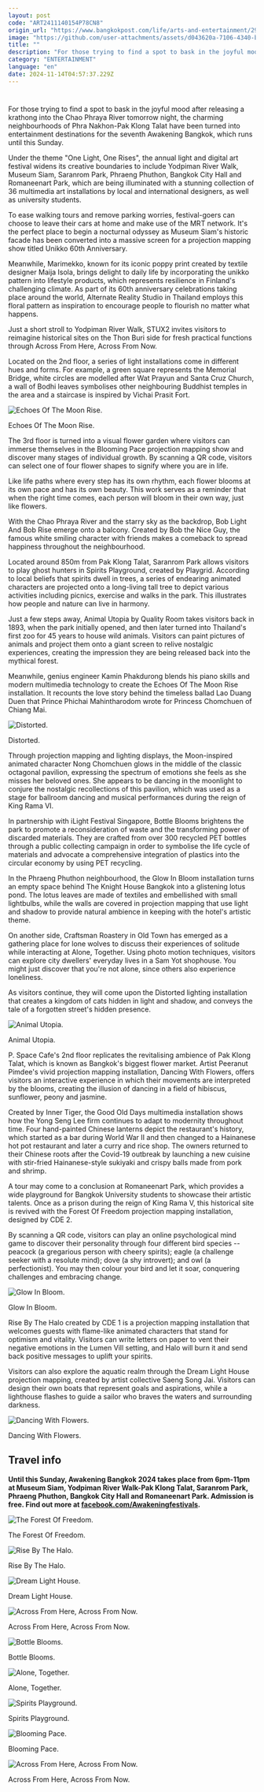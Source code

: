 ```yaml
---
layout: post
code: "ART2411140154P78CN8"
origin_url: "https://www.bangkokpost.com/life/arts-and-entertainment/2901997/bright-lights-big-city"
image: "https://github.com/user-attachments/assets/d043620a-7106-4340-b651-d3a4b75df8b2"
title: ""
description: "For those trying to find a spot to bask in the joyful mood after releasing a krathong into the Chao Phraya River tomorrow night, the charming neighbourhoods of Phra Nakhon-Pak Klong Talat have been turned into entertainment destinations for the seventh Awakening Bangkok, which runs until this Sunday."
category: "ENTERTAINMENT"
language: "en"
date: 2024-11-14T04:57:37.229Z
---
```


# 

For those trying to find a spot to bask in the joyful mood after releasing a krathong into the Chao Phraya River tomorrow night, the charming neighbourhoods of Phra Nakhon-Pak Klong Talat have been turned into entertainment destinations for the seventh Awakening Bangkok, which runs until this Sunday.

Under the theme "One Light, One Rises", the annual light and digital art festival widens its creative boundaries to include Yodpiman River Walk, Museum Siam, Saranrom Park, Phraeng Phuthon, Bangkok City Hall and Romaneenart Park, which are being illuminated with a stunning collection of 36 multimedia art installations by local and international designers, as well as university students.

To ease walking tours and remove parking worries, festival-goers can choose to leave their cars at home and make use of the MRT network. It's the perfect place to begin a nocturnal odyssey as Museum Siam's historic facade has been converted into a massive screen for a projection mapping show titled Unikko 60th Anniversary.

Meanwhile, Marimekko, known for its iconic poppy print created by textile designer Maija Isola, brings delight to daily life by incorporating the unikko pattern into lifestyle products, which represents resilience in Finland's challenging climate. As part of its 60th anniversary celebrations taking place around the world, Alternate Reality Studio in Thailand employs this floral pattern as inspiration to encourage people to flourish no matter what happens.

Just a short stroll to Yodpiman River Walk, STUX2 invites visitors to reimagine historical sites on the Thon Buri side for fresh practical functions through Across From Here, Across From Now.

Located on the 2nd floor, a series of light installations come in different hues and forms. For example, a green square represents the Memorial Bridge, white circles are modelled after Wat Prayun and Santa Cruz Church, a wall of Bodhi leaves symbolises other neighbouring Buddhist temples in the area and a staircase is inspired by Vichai Prasit Fort.

![Echoes Of The Moon Rise.](https://github.com/user-attachments/assets/905340b4-ee03-4b29-8424-90658c2ac55c)

Echoes Of The Moon Rise.

The 3rd floor is turned into a visual flower garden where visitors can immerse themselves in the Blooming Pace projection mapping show and discover many stages of individual growth. By scanning a QR code, visitors can select one of four flower shapes to signify where you are in life.

Like life paths where every step has its own rhythm, each flower blooms at its own pace and has its own beauty. This work serves as a reminder that when the right time comes, each person will bloom in their own way, just like flowers.

With the Chao Phraya River and the starry sky as the backdrop, Bob Light And Bob Rise emerge onto a balcony. Created by Bob the Nice Guy, the famous white smiling character with friends makes a comeback to spread happiness throughout the neighbourhood.

Located around 850m from Pak Klong Talat, Saranrom Park allows visitors to play ghost hunters in Spirits Playground, created by Playgrid. According to local beliefs that spirits dwell in trees, a series of endearing animated characters are projected onto a long-living tall tree to depict various activities including picnics, exercise and walks in the park. This illustrates how people and nature can live in harmony.

Just a few steps away, Animal Utopia by Quality Room takes visitors back in 1893, when the park initially opened, and then later turned into Thailand's first zoo for 45 years to house wild animals. Visitors can paint pictures of animals and project them onto a giant screen to relive nostalgic experiences, creating the impression they are being released back into the mythical forest.

Meanwhile, genius engineer Kamin Phakdurong blends his piano skills and modern multimedia technology to create the Echoes Of The Moon Rise installation. It recounts the love story behind the timeless ballad Lao Duang Duen that Prince Phichai Mahintharodom wrote for Princess Chomchuen of Chiang Mai.

![Distorted.](https://github.com/user-attachments/assets/ed8b8d95-3542-4bd5-9139-bb697fc99e31)

Distorted.

Through projection mapping and lighting displays, the Moon-inspired animated character Nong Chomchuen glows in the middle of the classic octagonal pavilion, expressing the spectrum of emotions she feels as she misses her beloved ones. She appears to be dancing in the moonlight to conjure the nostalgic recollections of this pavilion, which was used as a stage for ballroom dancing and musical performances during the reign of King Rama VI.

In partnership with iLight Festival Singapore, Bottle Blooms brightens the park to promote a reconsideration of waste and the transforming power of discarded materials. They are crafted from over 300 recycled PET bottles through a public collecting campaign in order to symbolise the life cycle of materials and advocate a comprehensive integration of plastics into the circular economy by using PET recycling.

In the Phraeng Phuthon neighbourhood, the Glow In Bloom installation turns an empty space behind The Knight House Bangkok into a glistening lotus pond. The lotus leaves are made of textiles and embellished with small lightbulbs, while the walls are covered in projection mapping that use light and shadow to provide natural ambience in keeping with the hotel's artistic theme.

On another side, Craftsman Roastery in Old Town has emerged as a gathering place for lone wolves to discuss their experiences of solitude while interacting at Alone, Together. Using photo motion techniques, visitors can explore city dwellers' everyday lives in a Sam Yot shophouse. You might just discover that you're not alone, since others also experience loneliness.

As visitors continue, they will come upon the Distorted lighting installation that creates a kingdom of cats hidden in light and shadow, and conveys the tale of a forgotten street's hidden presence.

![Animal Utopia.](https://github.com/user-attachments/assets/c84872ff-c4b2-488f-a7b6-3c04321b5161)

Animal Utopia.

P. Space Cafe's 2nd floor replicates the revitalising ambience of Pak Klong Talat, which is known as Bangkok's biggest flower market. Artist Peeranut Pimdee's vivid projection mapping installation, Dancing With Flowers, offers visitors an interactive experience in which their movements are interpreted by the blooms, creating the illusion of dancing in a field of hibiscus, sunflower, peony and jasmine.

Created by Inner Tiger, the Good Old Days multimedia installation shows how the Yong Seng Lee firm continues to adapt to modernity throughout time. Four hand-painted Chinese lanterns depict the restaurant's history, which started as a bar during World War II and then changed to a Hainanese hot pot restaurant and later a curry and rice shop. The owners returned to their Chinese roots after the Covid-19 outbreak by launching a new cuisine with stir-fried Hainanese-style sukiyaki and crispy balls made from pork and shrimp.

A tour may come to a conclusion at Romaneenart Park, which provides a wide playground for Bangkok University students to showcase their artistic talents. Once as a prison during the reign of King Rama V, this historical site is revived with the Forest Of Freedom projection mapping installation, designed by CDE 2.

By scanning a QR code, visitors can play an online psychological mind game to discover their personality through four different bird species -- peacock (a gregarious person with cheery spirits); eagle (a challenge seeker with a resolute mind); dove (a shy introvert); and owl (a perfectionist). You may then colour your bird and let it soar, conquering challenges and embracing change.

![Glow In Bloom.](https://github.com/user-attachments/assets/2cd7ed14-e791-4fb8-9c3d-2fab2c12e93a)

Glow In Bloom.

Rise By The Halo created by CDE 1 is a projection mapping installation that welcomes guests with flame-like animated characters that stand for optimism and vitality. Visitors can write letters on paper to vent their negative emotions in the Lumen Vill setting, and Halo will burn it and send back positive messages to uplift your spirits.

Visitors can also explore the aquatic realm through the Dream Light House projection mapping, created by artist collective Saeng Song Jai. Visitors can design their own boats that represent goals and aspirations, while a lighthouse flashes to guide a sailor who braves the waters and surrounding darkness.

![Dancing With Flowers.](https://github.com/user-attachments/assets/70b9e008-4a07-43fe-ac74-85b5369fe4e1)

Dancing With Flowers.

Travel info
-----------

**Until this Sunday, Awakening Bangkok 2024 takes place from 6pm-11pm at Museum Siam, Yodpiman River Walk-Pak Klong Talat, Saranrom Park, Phraeng Phuthon, Bangkok City Hall and Romaneenart Park. Admission is free. Find out more at [facebook.com/Awakeningfestivals](https://www.facebook.com/Awakeningfestivals).**

![The Forest Of Freedom.](https://github.com/user-attachments/assets/dbce3e48-f04d-475b-b8c7-4e0ae1bca231)

The Forest Of Freedom.

![Rise By The Halo.](https://static.bangkokpost.com/media/content/dcx/2024/11/14/5344937.jpg)

Rise By The Halo.

![Dream Light House.](https://github.com/user-attachments/assets/a298fb17-14fb-4c01-bdc7-4e39198cd52f)

Dream Light House.

![Across From Here, Across From Now.](https://static.bangkokpost.com/media/content/dcx/2024/11/14/5344947.jpg)

Across From Here, Across From Now.

![Bottle Blooms.](https://github.com/user-attachments/assets/70c44ccd-8c9c-448c-92d3-4084724ccf5f)

Bottle Blooms.

![Alone, Together.](https://github.com/user-attachments/assets/fbd84e68-785a-462b-a6d0-6a4a9bdbeed0)

Alone, Together.

![Spirits Playground.](https://github.com/user-attachments/assets/151ce6ca-f7b1-4303-ab2e-cecfb6b2ff20)

Spirits Playground.

![Blooming Pace.](https://github.com/user-attachments/assets/d642bbaa-0a47-407a-b5e5-095654ed193b)

Blooming Pace.

![Across From Here, Across From Now.](https://github.com/user-attachments/assets/1226ed2d-f7eb-4152-9fc5-7c23f18a9898)

Across From Here, Across From Now.